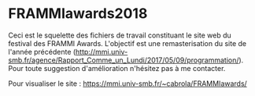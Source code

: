 # FRAMMIawards2018
Ceci est le squelette des fichiers de travail constituant le site web du festival des FRAMMI Awards.
L'objectif est une remasterisation du site de l'année précédente (http://mmi.univ-smb.fr/agence/Rapport_Comme_un_Lundi/2017/05/09/programmation/).
Pour toute suggestion d'amélioration n'hésitez pas à me contacter.

Pour visualiser le site : https://mmi.univ-smb.fr/~cabrola/FRAMMIawards/
